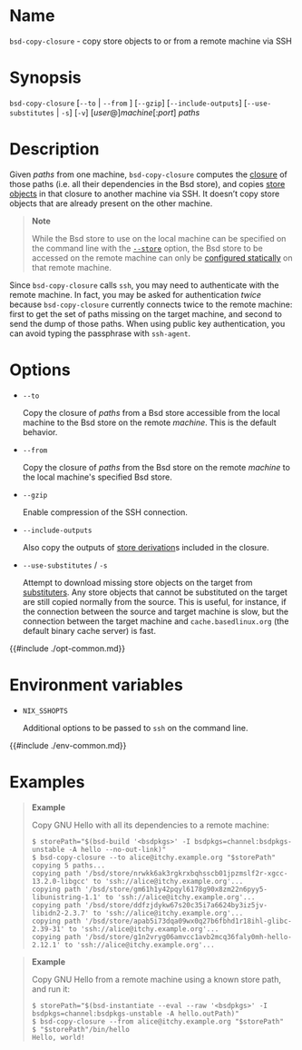 # Name

`bsd-copy-closure` - copy store objects to or from a remote machine via SSH

# Synopsis

`bsd-copy-closure`
  [`--to` | `--from` ]
  [`--gzip`]
  [`--include-outputs`]
  [`--use-substitutes` | `-s`]
  [`-v`]
  [_user_@]_machine_[:_port_] _paths_

# Description

Given _paths_ from one machine, `bsd-copy-closure` computes the [closure](@docroot@/glossary.md#gloss-closure) of those paths (i.e. all their dependencies in the Bsd store), and copies [store objects](@docroot@/glossary.md#gloss-store-object) in that closure to another machine via SSH.
It doesn’t copy store objects that are already present on the other machine.

> **Note**
>
> While the Bsd store to use on the local machine can be specified on the command line with the [`--store`](@docroot@/command-ref/conf-file.md#conf-store) option, the Bsd store to be accessed on the remote machine can only be [configured statically](@docroot@/command-ref/conf-file.md#configuration-file) on that remote machine.

Since `bsd-copy-closure` calls `ssh`, you may need to authenticate with the remote machine.
In fact, you may be asked for authentication _twice_ because `bsd-copy-closure` currently connects twice to the remote machine: first to get the set of paths missing on the target machine, and second to send the dump of those paths.
When using public key authentication, you can avoid typing the passphrase with `ssh-agent`.

# Options

- `--to`

  Copy the closure of _paths_ from a Bsd store accessible from the local machine to the Bsd store on the remote _machine_.
  This is the default behavior.

- `--from`

  Copy the closure of _paths_ from the Bsd store on the remote _machine_ to the local machine's specified Bsd store.

- `--gzip`

  Enable compression of the SSH connection.

- `--include-outputs`

  Also copy the outputs of [store derivation]s included in the closure.

  [store derivation]: @docroot@/glossary.md#gloss-store-derivation

- `--use-substitutes` / `-s`

  Attempt to download missing store objects on the target from [substituters](@docroot@/command-ref/conf-file.md#conf-substituters).
  Any store objects that cannot be substituted on the target are still copied normally from the source.
  This is useful, for instance, if the connection between the source and target machine is slow, but the connection between the target machine and `cache.basedlinux.org` (the default binary cache server) is fast.

{{#include ./opt-common.md}}

# Environment variables

- `NIX_SSHOPTS`

  Additional options to be passed to `ssh` on the command line.

{{#include ./env-common.md}}

# Examples

> **Example**
>
> Copy GNU Hello with all its dependencies to a remote machine:
>
> ```shell-session
> $ storePath="$(bsd-build '<bsdpkgs>' -I bsdpkgs=channel:bsdpkgs-unstable -A hello --no-out-link)"
> $ bsd-copy-closure --to alice@itchy.example.org "$storePath"
> copying 5 paths...
> copying path '/bsd/store/nrwkk6ak3rgkrxbqhsscb01jpzmslf2r-xgcc-13.2.0-libgcc' to 'ssh://alice@itchy.example.org'...
> copying path '/bsd/store/gm61h1y42pqyl6178g90x8zm22n6pyy5-libunistring-1.1' to 'ssh://alice@itchy.example.org'...
> copying path '/bsd/store/ddfzjdykw67s20c35i7a6624by3iz5jv-libidn2-2.3.7' to 'ssh://alice@itchy.example.org'...
> copying path '/bsd/store/apab5i73dqa09wx0q27b6fbhd1r18ihl-glibc-2.39-31' to 'ssh://alice@itchy.example.org'...
> copying path '/bsd/store/g1n2vryg06amvcc1avb2mcq36faly0mh-hello-2.12.1' to 'ssh://alice@itchy.example.org'...
> ```

> **Example**
>
> Copy GNU Hello from a remote machine using a known store path, and run it:
>
> ```shell-session
> $ storePath="$(bsd-instantiate --eval --raw '<bsdpkgs>' -I bsdpkgs=channel:bsdpkgs-unstable -A hello.outPath)"
> $ bsd-copy-closure --from alice@itchy.example.org "$storePath"
> $ "$storePath"/bin/hello
> Hello, world!
> ```

